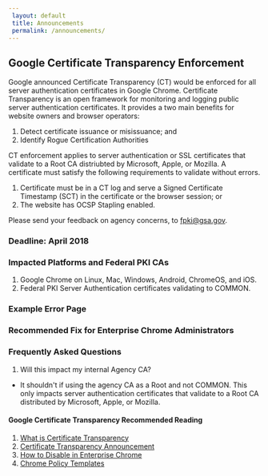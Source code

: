 ```yaml
---
 layout: default
 title: Announcements
 permalink: /announcements/
---
```


## Google Certificate Transparency Enforcement

Google announced Certificate Transparency (CT) would be enforced for all server authentication certificates in Google Chrome. Certificate Transparency is an open framework for monitoring and logging public server authentication certificates. It provides a two main benefits for website owners and browser operators:
1. Detect certificate issuance or misissuance; and
2. Identify Rogue Certification Authorities

CT enforcement applies to server authentication or SSL certificates that validate to a Root CA distriubted by Microsoft, Apple, or Mozilla. A certificate must satisfy the following requirements to validate without errors.
1. Certificate must be in a CT log and serve a Signed Certificate Timestamp (SCT) in the certificate or the browser session; or
2. The website has OCSP Stapling enabled.

Please send your feedback on agency concerns, to fpki@gsa.gov.

### Deadline: April 2018

### Impacted Platforms and Federal PKI CAs
1. Google Chrome on Linux, Mac, Windows, Android, ChromeOS, and iOS.
2. Federal PKI Server Authentication certificates validating to COMMON.

### Example Error Page
<Insert Pic>

### Recommended Fix for Enterprise Chrome Administrators
<Insert Content>

### Frequently Asked Questions
1. Will this impact my internal Agency CA?
- It shouldn't if using the agency CA as a Root and not COMMON. This only impacts server authentication certificates that validate to a Root CA distributed by Microsoft, Apple, or Mozilla.

#### Google Certificate Transparency Recommended Reading
1. [What is Certificate Transparency](https://www.certificate-transparency.org/)
2. [Certificate Transparency Announcement](https://groups.google.com/a/chromium.org/forum/#!topic/ct-policy/78N3SMcqUGw)
3. [How to Disable in Enterprise Chrome](http://www.chromium.org/administrators/policy-list-3#CertificateTransparencyEnforcementDisabledForUrls)
4. [Chrome Policy Templates](https://www.chromium.org/administrators/policy-templates)
